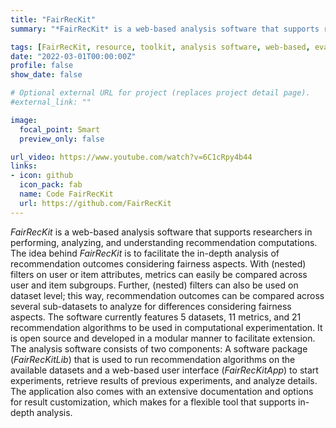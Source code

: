 ```yaml
---
title: "FairRecKit"
summary: "*FairRecKit* is a web-based analysis software that supports researchers in performing, analyzing, and understanding recommendation computations. The idea behind *FairRecKit* is to facilitate the in-depth analysis of recommendation outcomes considering fairness aspects. With (nested) filters on user or item attributes, metrics can easily be compared across user and item subgroups."

tags: [FairRecKit, resource, toolkit, analysis software, web-based, evaluation, analysis, recommender systems, music, movies]
date: "2022-03-01T00:00:00Z"
profile: false
show_date: false

# Optional external URL for project (replaces project detail page).
#external_link: ""

image:
  focal_point: Smart
  preview_only: false

url_video: https://www.youtube.com/watch?v=6C1cRpy4b44
links:
- icon: github
  icon_pack: fab
  name: Code FairRecKit
  url: https://github.com/FairRecKit
---
```


*FairRecKit* is a web-based analysis software that supports researchers in performing, analyzing, and understanding recommendation computations. The idea behind *FairRecKit* is to facilitate the in-depth analysis of recommendation outcomes considering fairness aspects. With (nested) filters on user or item attributes, metrics can easily be compared across user and item subgroups. Further, (nested) filters can also be used on dataset level; this way, recommendation outcomes can be compared across several sub-datasets to analyze for differences considering fairness aspects. The software currently features 5 datasets, 11 metrics, and 21 recommendation algorithms to be used in computational experimentation. It is open source and developed in a modular manner to facilitate extension. 
The analysis software consists of two components: A software package (*FairRecKitLib*) that is used to run recommendation algorithms on the available datasets and a web-based user interface (*FairRecKitApp*) to start experiments, retrieve results of previous experiments, and analyze details. The application also comes with an extensive documentation and options for result customization, which makes for a flexible tool that supports in-depth analysis.